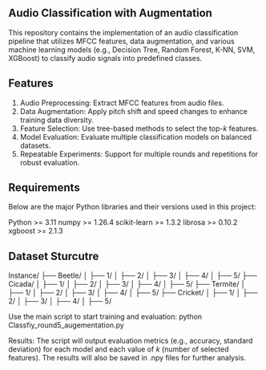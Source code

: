 ##	Audio Classification with Augmentation
This repository contains the implementation of an audio classification pipeline that utilizes MFCC features, data augmentation, and various machine learning models (e.g., Decision Tree, Random Forest, K-NN, SVM, XGBoost) to classify audio signals into predefined classes.

##   Features
1. Audio Preprocessing: Extract MFCC features from audio files.
2. Data Augmentation: Apply pitch shift and speed changes to enhance training data diversity.
3. Feature Selection: Use tree-based methods to select the top-$k$ features.
4. Model Evaluation: Evaluate multiple classification models on balanced datasets.
5. Repeatable Experiments: Support for multiple rounds and repetitions for robust evaluation.


## Requirements
Below are the major Python libraries and their versions used in this project:

Python >= 3.11
numpy >= 1.26.4
scikit-learn >= 1.3.2
librosa >= 0.10.2
xgboost >= 2.1.3

##	Dataset Sturcutre

Instance/
├── Beetle/
│   ├── 1/
│   ├── 2/
│   ├── 3/
│   ├── 4/
│   ├── 5/
├── Cicada/
│   ├── 1/
│   ├── 2/
│   ├── 3/
│   ├── 4/
│   ├── 5/
├── Termite/
│   ├── 1/
│   ├── 2/
│   ├── 3/
│   ├── 4/
│   ├── 5/
├── Cricket/
│   ├── 1/
│   ├── 2/
│   ├── 3/
│   ├── 4/
│   ├── 5/


Use the main script to start training and evaluation:
python Classfiy_round5_augementation.py


Results: The script will output evaluation metrics (e.g., accuracy, standard deviation) for each model and each value of $k$ (number of selected features). The results will also be saved in .npy files for further analysis.

